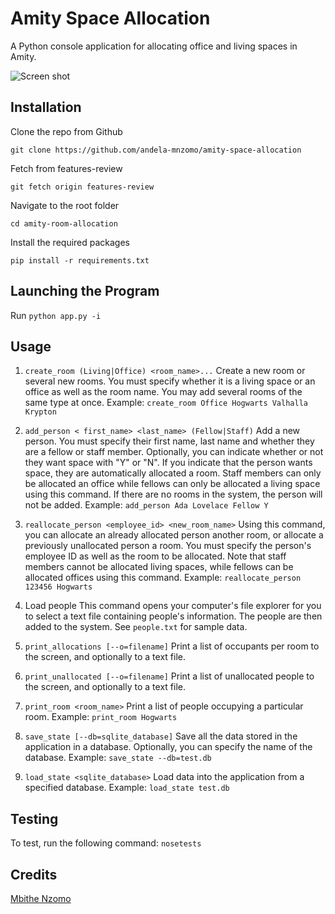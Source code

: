 # Amity Space Allocation
A Python console application for allocating office and living spaces in Amity.

![Screen shot](https://github.com/andela-mnzomo/amity-space-allocation/blob/features-review/screenshot.jpg)

## Installation
Clone the repo from Github
```
git clone https://github.com/andela-mnzomo/amity-space-allocation
```

Fetch from features-review
```
git fetch origin features-review
```

Navigate to the root folder
```
cd amity-room-allocation
```

Install the required packages
```
pip install -r requirements.txt
```

## Launching the Program
Run ```python app.py -i```

## Usage
1. ```create_room (Living|Office) <room_name>...```
Create a new room or several new rooms. You must specify whether it is a living space or an office as well as the room name. You may add several rooms of the same type at once. Example: ``` create_room Office Hogwarts Valhalla Krypton ```

2. ```add_person < first_name> <last_name> (Fellow|Staff)```
Add a new person. You must specify their first name, last name and whether they are a fellow or staff member. Optionally, you can indicate whether or not they want space with "Y" or "N". If you indicate that the person wants space, they are automatically allocated a room. Staff members can only be allocated an office while fellows can only be allocated a living space using this command. If there are no rooms in the system, the person will not be added. Example: ```add_person Ada Lovelace Fellow Y```

3. ```reallocate_person <employee_id> <new_room_name>```
Using this command, you can allocate an already allocated person another room, or allocate a previously unallocated person a room. You must specify the person's employee ID as well as the room to be allocated. Note that staff members cannot be allocated living spaces, while fellows can be allocated offices using this command. Example: ```reallocate_person 123456 Hogwarts```

4. Load people
This command opens your computer's file explorer for you to select a text file containing people's information. The people are then added to the system. See ```people.txt``` for sample data.

5. ```print_allocations [--o=filename]```
Print a list of occupants per room to the screen, and optionally to a text file.

6. ```print_unallocated [--o=filename]```
Print a list of unallocated people to the screen, and optionally to a text file.

7. ```print_room <room_name>```
Print a list of people occupying a particular room. Example: ```print_room Hogwarts```

8. ```save_state [--db=sqlite_database]```
Save all the data stored in the application in a database. Optionally, you can specify the name of the database. Example: ```save_state --db=test.db```

9. ```load_state <sqlite_database>```
Load data into the application from a specified database. Example: ```load_state test.db```

## Testing
To test, run the following command: ```nosetests```

## Credits

[Mbithe Nzomo](https://github.com/andela-mnzomo)
